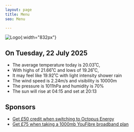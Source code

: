 ```yaml
---
layout: page
title: Menu
seo: Menu

---
```


![Logo](/images/logo.jpg){:width="832px"}

<!-- weather_marker starts -->
## On Tuesday, 22 July 2025

- The average temperature today is 20.03˚C,
- With highs of 21.66˚C and lows of 19.26˚C,
- It may feel like 19.92˚C with light intensity shower rain
- The wind speed is 2.24m/s and visibility is 10000m
- The pressure is 1011hPa and humidity is 70%
- The sun will rise at 04:15 and set at 20:13

<!-- weather_marker ends -->

## Sponsors

- [Get £50 credit when switching to Octopus Energy](https://bit.ly/3oD1nnS)
- [Get £75 when taking a 1000mb YouFibre broadband plan](https://aklam.io/91zWhU?)
